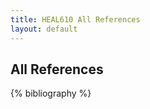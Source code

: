 ```yaml
---
title: HEAL610 All References
layout: default
---
```

<h2 class="center-text">All References</h2>

<div class="bibliography-list">
    {% bibliography %}
</div>
